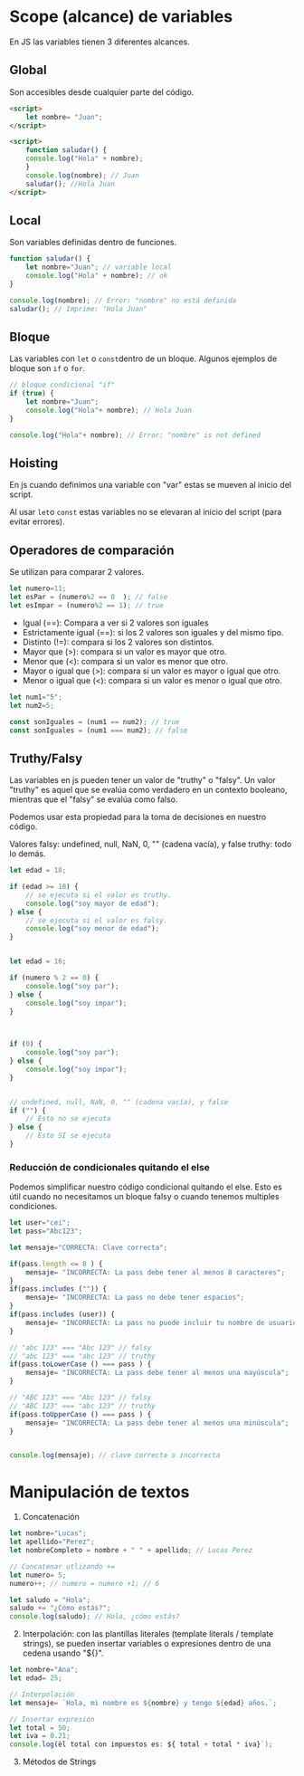 # Scope (alcance) de variables
En JS las variables tienen 3 diferentes alcances.


## Global 
Son accesibles desde cualquier parte del código.

```html
<script>
    let nombre= "Juan";
</script>

<script>
    function saludar() {
    console.log("Hola" + nombre);
    }
    console.log(nombre); // Juan
    saludar(); //Hola Juan
</script>
```




## Local
Son variables definidas dentro de funciones.

```js
function saludar() {
    let nombre="Juan"; // variable local
    console.log("Hola" + nombre); // ok
}

console.log(nombre); // Error: "nombre" no está definida
saludar(); // Imprime: "Hola Juan"
```






## Bloque
Las variables con `let` o `const`dentro de un bloque. Algunos ejemplos de bloque son `if` o `for`.

```js 
// bloque condicional "if"
if (true) {
    let nombre="Juan"; 
    console.log("Hola"+ nombre); // Hola Juan
}

console.log("Hola"+ nombre); // Error: "nombre" is not defined
```


## Hoisting
En js cuando definimos una variable con "var" estas se mueven al inicio del script.

Al usar `let`o `const` estas variables no se elevaran al inicio del script (para evitar errores).



## Operadores de comparación
Se utilizan para comparar 2 valores.

```js
let numero=11;
let esPar = (numero%2 == 0  ); // false
let esImpar = (numero%2 == 1); // true
```


- Igual (==): Compara a ver si 2 valores son iguales 
- Estrictamente igual (==): si los 2 valores son iguales y del mismo tipo.
- Distinto (!=): compara si los 2 valores son distintos.
- Mayor que (>): compara si un valor es mayor que otro.
- Menor que (<): compara  si un valor es menor que otro.
- Mayor o igual que (>): compara si un valor es mayor o igual que otro.
- Menor o igual que (<): compara  si un valor es menor o igual que otro.

```js 
let num1="5";
let num2=5;

const sonIguales = (num1 == num2); // true 
const sonIguales = (num1 === num2); // false
``` 


## Truthy/Falsy 
Las variables en js pueden tener un valor de "truthy" o "falsy".
Un valor "truthy" es aquel que se evalúa como verdadero en un contexto booleano, mientras que el "falsy" se evalúa como falso.

Podemos usar esta propiedad para la toma de decisiones en nuestro código.

Valores falsy: undefined, null, NaN, 0, "" (cadena vacía), y false truthy: todo lo demás.


```js 
let edad = 18; 

if (edad >= 18) {
    // se ejecuta si el valor es truthy.
    console.log("soy mayor de edad");
} else {
    // se ejecuta si el valor es falsy.
    console.log("soy menor de edad");
}


let edad = 16; 

if (numero % 2 == 0) {
    console.log("soy par");
} else {
    console.log("soy impar");
}
    


if (0) {
    console.log("soy par");
} else {
    console.log("soy impar");
}


// undefined, null, NaN, 0, "" (cadena vacía), y false
if ("") {
    // Esto no se ejecuta
} else {
    // Esto SI se ejecuta
}
```




### Reducción de condicionales quitando el else
Podemos simplificar nuestro código condicional quitando el else. Esto es útil cuando no necesitamos un bloque falsy o cuando tenemos multiples condiciones.

```js
let user="cei";
let pass="Abc123";

let mensaje="CORRECTA: Clave correcta";

if(pass.length <= 8 ) {
    mensaje= "INCORRECTA: La pass debe tener al menos 8 caracteres";
}
if(pass.includes ("")) {
    mensaje= "INCORRECTA: La pass no debe tener espacios";
}
if(pass.includes (user)) {
    mensaje= "INCORRECTA: La pass no puede incluir tu nombre de usuario";
}

// "abc 123" === "Abc 123" // falsy
// "abc 123" === "abc 123" // truthy
if(pass.toLowerCase () === pass ) {
    mensaje= "INCORRECTA: La pass debe tener al menos una mayúscula";
}

// "ABC 123" === "Abc 123" // falsy
// "ABC 123" === "abc 123" // truthy
if(pass.toUpperCase () === pass ) {
    mensaje= "INCORRECTA: La pass debe tener al menos una minúscula";
}


console.log(mensaje); // clave correcta o incorrecta
```







# Manipulación de textos

1. Concatenación
```js
let nombre="Lucas";
let apellido="Perez";
let nombreCompleto = nombre + " " + apellido; // Lucas Perez

// Concatenar utlizando +=
let numero= 5;
numero++; // numero = numero +1; // 6

let saludo = "Hola";
saludo += "¿Cómo estás?"; 
console.log(saludo); // Hola, ¿cómo estás?
```

2. Interpolación: con las plantillas literales (template literals / template strings), se pueden insertar variables o expresiones dentro de una cedena usando "${}".

```js
let nombre="Ana";
let edad= 25;

// Interpolación
let mensaje= `Hola, mi nombre es ${nombre} y tengo ${edad} años.`;

// Insertar expresión
let total = 50; 
let iva = 0.21; 
console.log(èl total con impuestos es: ${ total + total * iva}`);


```



3. Métodos de Strings


